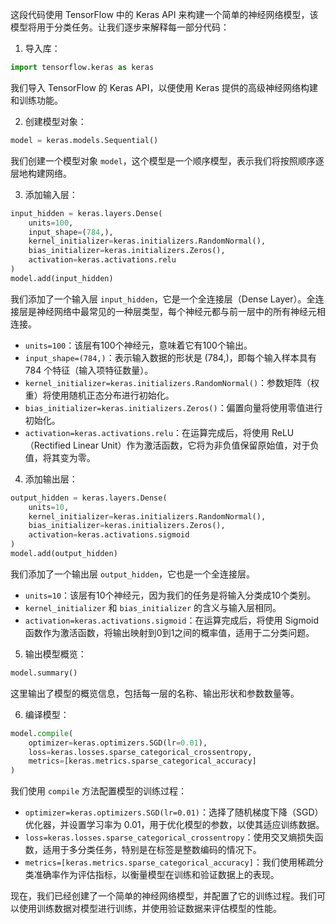 

这段代码使用 TensorFlow 中的 Keras API 来构建一个简单的神经网络模型，该模型将用于分类任务。让我们逐步来解释每一部分代码：

1. 导入库：
```python
import tensorflow.keras as keras
```
我们导入 TensorFlow 的 Keras API，以便使用 Keras 提供的高级神经网络构建和训练功能。

2. 创建模型对象：
```python
model = keras.models.Sequential()
```
我们创建一个模型对象 `model`，这个模型是一个顺序模型，表示我们将按照顺序逐层地构建网络。

3. 添加输入层：
```python
input_hidden = keras.layers.Dense(
    units=100,
    input_shape=(784,),
    kernel_initializer=keras.initializers.RandomNormal(),
    bias_initializer=keras.initializers.Zeros(),
    activation=keras.activations.relu
)
model.add(input_hidden)
```
我们添加了一个输入层 `input_hidden`，它是一个全连接层（Dense Layer）。全连接层是神经网络中最常见的一种层类型，每个神经元都与前一层中的所有神经元相连接。

- `units=100`：该层有100个神经元，意味着它有100个输出。
- `input_shape=(784,)`：表示输入数据的形状是 (784,)，即每个输入样本具有 784 个特征（输入项特征数量）。
- `kernel_initializer=keras.initializers.RandomNormal()`：参数矩阵（权重）将使用随机正态分布进行初始化。
- `bias_initializer=keras.initializers.Zeros()`：偏置向量将使用零值进行初始化。
- `activation=keras.activations.relu`：在运算完成后，将使用 ReLU（Rectified Linear Unit）作为激活函数，它将为非负值保留原始值，对于负值，将其变为零。

4. 添加输出层：
```python
output_hidden = keras.layers.Dense(
    units=10,
    kernel_initializer=keras.initializers.RandomNormal(),
    bias_initializer=keras.initializers.Zeros(),
    activation=keras.activations.sigmoid
)
model.add(output_hidden)
```
我们添加了一个输出层 `output_hidden`，它也是一个全连接层。

- `units=10`：该层有10个神经元，因为我们的任务是将输入分类成10个类别。
- `kernel_initializer` 和 `bias_initializer` 的含义与输入层相同。
- `activation=keras.activations.sigmoid`：在运算完成后，将使用 Sigmoid 函数作为激活函数，将输出映射到0到1之间的概率值，适用于二分类问题。

5. 输出模型概览：
```python
model.summary()
```
这里输出了模型的概览信息，包括每一层的名称、输出形状和参数数量等。

6. 编译模型：
```python
model.compile(
    optimizer=keras.optimizers.SGD(lr=0.01),
    loss=keras.losses.sparse_categorical_crossentropy,
    metrics=[keras.metrics.sparse_categorical_accuracy]
)
```
我们使用 `compile` 方法配置模型的训练过程：

- `optimizer=keras.optimizers.SGD(lr=0.01)`：选择了随机梯度下降（SGD）优化器，并设置学习率为 0.01，用于优化模型的参数，以使其适应训练数据。
- `loss=keras.losses.sparse_categorical_crossentropy`：使用交叉熵损失函数，适用于多分类任务，特别是在标签是整数编码的情况下。
- `metrics=[keras.metrics.sparse_categorical_accuracy]`：我们使用稀疏分类准确率作为评估指标，以衡量模型在训练和验证数据上的表现。

现在，我们已经创建了一个简单的神经网络模型，并配置了它的训练过程。我们可以使用训练数据对模型进行训练，并使用验证数据来评估模型的性能。